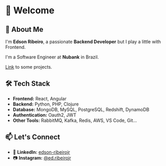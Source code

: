 # 👋 Welcome

## 🚀 About Me

I'm **Edson Ribeiro**, a passionate **Backend Developer** but I play a little with Frontend.

I'm a Software Engineer at **Nubank** in Brazil.

[Link](https://edribeiro1.github.io/) to some projects.

## 🛠️ Tech Stack

- **Frontend:** React, Angular
- **Backend:** Python, PHP, Clojure  
- **Database:** MongoDB, MySQL, PostgreSQL, Redshift, DynamoDB
- **Authentication:** Oauth2, JWT
- **Other Tools:** RabbitMQ, Kafka, Redis, AWS, VS Code, Git...

## 📫 Let's Connect

- 🔗 **LinkedIn:** [edson-ribeirojr](https://www.linkedin.com/in/edson-ribeirojr)  
- 📷 **Instagram:** [@ed.ribeirojr](https://instagram.com/ed.ribeirojr)

